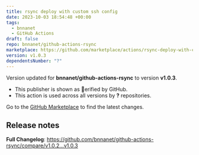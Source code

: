 ```yaml
---
title: rsync deploy with custom ssh config
date: 2023-10-03 18:54:48 +00:00
tags:
  - bnnanet
  - GitHub Actions
draft: false
repo: bnnanet/github-actions-rsync
marketplace: https://github.com/marketplace/actions/rsync-deploy-with-custom-ssh-config
version: v1.0.3
dependentsNumber: "?"
---
```



Version updated for **bnnanet/github-actions-rsync** to version **v1.0.3**.
- This publisher is shown as erified by GitHub.
- This action is used across all versions by **?** repositories.

Go to the [GitHub Marketplace](https://github.com/marketplace/actions/rsync-deploy-with-custom-ssh-config) to find the latest changes.

## Release notes

**Full Changelog**: https://github.com/bnnanet/github-actions-rsync/compare/v1.0.2...v1.0.3
